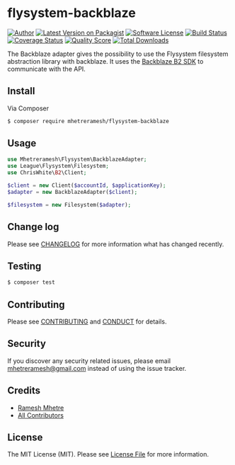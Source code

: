 # flysystem-backblaze

[![Author](http://img.shields.io/badge/author-@mhetreramesh-blue.svg?style=flat-square)](https://twitter.com/mhetreramesh)
[![Latest Version on Packagist](https://img.shields.io/packagist/v/mhetreramesh/flysystem-backblaze.svg?style=flat-square)](https://packagist.org/packages/mhetreramesh/flysystem-backblaze)
[![Software License][ico-license]](LICENSE.md)
[![Build Status](https://img.shields.io/travis/mhetreramesh/flysystem-backblaze/master.svg?style=flat-square)](https://travis-ci.org/mhetreramesh/flysystem-backblaze)
[![Coverage Status][ico-scrutinizer]][link-scrutinizer]
[![Quality Score][ico-code-quality]][link-code-quality]
[![Total Downloads](https://img.shields.io/packagist/dt/mhetreramesh/flysystem-backblaze.svg?style=flat-square)](https://packagist.org/packages/mhetreramesh/flysystem-backblaze)

The Backblaze adapter gives the possibility to use the Flysystem filesystem abstraction library with backblaze. It uses the [Backblaze B2 SDK](https://github.com/cwhite92/b2-sdk-php) to communicate with the API.

## Install

Via Composer

``` bash
$ composer require mhetreramesh/flysystem-backblaze
```

## Usage

``` php
use Mhetreramesh\Flysystem\BackblazeAdapter;
use League\Flysystem\Filesystem;
use ChrisWhite\B2\Client;

$client = new Client($accountId, $applicationKey);
$adapter = new BackblazeAdapter($client);

$filesystem = new Filesystem($adapter);
```

## Change log

Please see [CHANGELOG](CHANGELOG.md) for more information what has changed recently.

## Testing

``` bash
$ composer test
```

## Contributing

Please see [CONTRIBUTING](CONTRIBUTING.md) and [CONDUCT](CONDUCT.md) for details.

## Security

If you discover any security related issues, please email mhetreramesh@gmail.com instead of using the issue tracker.

## Credits

- [Ramesh Mhetre][link-author]
- [All Contributors][link-contributors]

## License

The MIT License (MIT). Please see [License File](LICENSE.md) for more information.

[ico-version]: https://img.shields.io/packagist/v/mhetreramesh/flysystem-backblaze.svg?style=flat-square
[ico-license]: https://img.shields.io/badge/license-MIT-brightgreen.svg?style=flat-square
[ico-travis]: https://img.shields.io/travis/mhetreramesh/flysystem-backblaze/master.svg?style=flat-square
[ico-scrutinizer]: https://img.shields.io/scrutinizer/coverage/g/mhetreramesh/flysystem-backblaze.svg?style=flat-square
[ico-code-quality]: https://img.shields.io/scrutinizer/g/mhetreramesh/flysystem-backblaze.svg?style=flat-square
[ico-downloads]: https://img.shields.io/packagist/dt/mhetreramesh/flysystem-backblaze.svg?style=flat-square

[link-packagist]: https://packagist.org/packages/mhetreramesh/flysystem-backblaze
[link-travis]: https://travis-ci.org/mhetreramesh/flysystem-backblaze
[link-scrutinizer]: https://scrutinizer-ci.com/g/mhetreramesh/flysystem-backblaze/code-structure
[link-code-quality]: https://scrutinizer-ci.com/g/mhetreramesh/flysystem-backblaze
[link-downloads]: https://packagist.org/packages/mhetreramesh/flysystem-backblaze
[link-author]: https://github.com/mhetreramesh
[link-contributors]: ../../contributors
